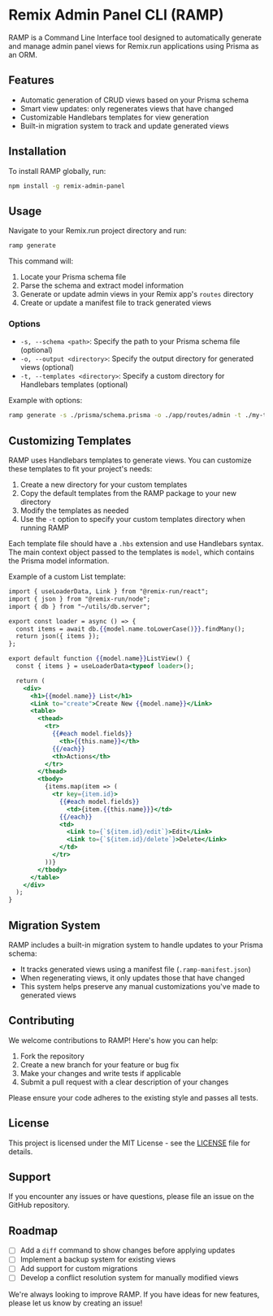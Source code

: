 # Remix Admin Panel CLI (RAMP)

RAMP is a Command Line Interface tool designed to automatically generate and manage admin panel views for Remix.run applications using Prisma as an ORM.

## Features

- Automatic generation of CRUD views based on your Prisma schema
- Smart view updates: only regenerates views that have changed
- Customizable Handlebars templates for view generation
- Built-in migration system to track and update generated views

## Installation

To install RAMP globally, run:

```bash
npm install -g remix-admin-panel
```

## Usage

Navigate to your Remix.run project directory and run:

```bash
ramp generate
```

This command will:

1. Locate your Prisma schema file
2. Parse the schema and extract model information
3. Generate or update admin views in your Remix app's `routes` directory
4. Create or update a manifest file to track generated views

### Options

- `-s, --schema <path>`: Specify the path to your Prisma schema file (optional)
- `-o, --output <directory>`: Specify the output directory for generated views (optional)
- `-t, --templates <directory>`: Specify a custom directory for Handlebars templates (optional)

Example with options:

```bash
ramp generate -s ./prisma/schema.prisma -o ./app/routes/admin -t ./my-templates
```

## Customizing Templates

RAMP uses Handlebars templates to generate views. You can customize these templates to fit your project's needs:

1. Create a new directory for your custom templates
2. Copy the default templates from the RAMP package to your new directory
3. Modify the templates as needed
4. Use the `-t` option to specify your custom templates directory when running RAMP

Each template file should have a `.hbs` extension and use Handlebars syntax. The main context object passed to the templates is `model`, which contains the Prisma model information.

Example of a custom List template:

```handlebars
import { useLoaderData, Link } from "@remix-run/react";
import { json } from "@remix-run/node";
import { db } from "~/utils/db.server";

export const loader = async () => {
  const items = await db.{{model.name.toLowerCase()}}.findMany();
  return json({ items });
};

export default function {{model.name}}ListView() {
  const { items } = useLoaderData<typeof loader>();

  return (
    <div>
      <h1>{{model.name}} List</h1>
      <Link to="create">Create New {{model.name}}</Link>
      <table>
        <thead>
          <tr>
            {{#each model.fields}}
              <th>{{this.name}}</th>
            {{/each}}
            <th>Actions</th>
          </tr>
        </thead>
        <tbody>
          {items.map(item => (
            <tr key={item.id}>
              {{#each model.fields}}
                <td>{item.{{this.name}}}</td>
              {{/each}}
              <td>
                <Link to={`${item.id}/edit`}>Edit</Link>
                <Link to={`${item.id}/delete`}>Delete</Link>
              </td>
            </tr>
          ))}
        </tbody>
      </table>
    </div>
  );
}
```

## Migration System

RAMP includes a built-in migration system to handle updates to your Prisma schema:

- It tracks generated views using a manifest file (`.ramp-manifest.json`)
- When regenerating views, it only updates those that have changed
- This system helps preserve any manual customizations you've made to generated views

## Contributing

We welcome contributions to RAMP! Here's how you can help:

1. Fork the repository
2. Create a new branch for your feature or bug fix
3. Make your changes and write tests if applicable
4. Submit a pull request with a clear description of your changes

Please ensure your code adheres to the existing style and passes all tests.

## License

This project is licensed under the MIT License - see the [LICENSE](LICENSE) file for details.

## Support

If you encounter any issues or have questions, please file an issue on the GitHub repository.

## Roadmap

- [ ] Add a `diff` command to show changes before applying updates
- [ ] Implement a backup system for existing views
- [ ] Add support for custom migrations
- [ ] Develop a conflict resolution system for manually modified views

We're always looking to improve RAMP. If you have ideas for new features, please let us know by creating an issue!
